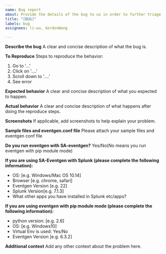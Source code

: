 ```yaml
---
name: Bug report
about: Provide the details of the bug to us in order to further triage and fix
title: "[BUG]"
labels: bug
assignees: li-wu, GordonWang

---
```


**Describe the bug**
A clear and concise description of what the bug is.

**To Reproduce**
Steps to reproduce the behavior:
1. Go to '...'
2. Click on '....'
3. Scroll down to '....'
4. See error

**Expected behavior**
A clear and concise description of what you expected to happen.

**Actual behavior**
A clear and concise description of what happens after doing the reproduce steps.

**Screenshots**
If applicable, add screenshots to help explain your problem.

**Sample files and eventgen.conf file**
Please attach your sample files and eventgen conf file

**Do you run eventgen with SA-eventgen?**
Yes/No(No means you run eventgen with pip module mode)

**If you are using SA-Eventgen with Splunk (please complete the following information):**
 - OS: [e.g. Windows/Mac OS 10.14]
 - Browser [e.g. chrome, safari]
 - Eventgen Version [e.g. 22]
 - Splunk Version[e.g. 7.1.3]
 - What other apps you have installed in Splunk etc/apps?

**If you are using eventgen with pip module mode (please complete the following information):**
 - python version: [e.g. 2.6]
 - OS: [e.g. Windows10]
 - Virtual Env is used: Yes/No
 - Eventgen Version [e.g. 6.3.2]

**Additional context**
Add any other context about the problem here.
